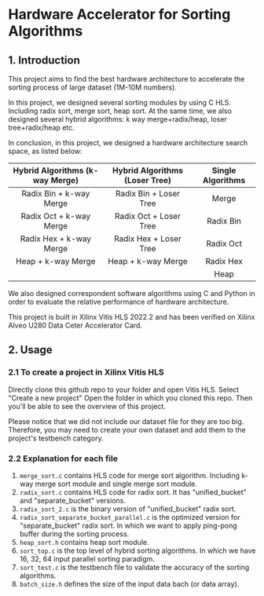# Hardware Accelerator for Sorting Algorithms
## 1. Introduction

This project aims to find the best hardware architecture to accelerate the sorting process of large dataset (1M-10M numbers).

In this project, we designed several sorting modules by using C HLS. Including radix sort, merge sort, heap sort. At the
same time, we also designed several hybrid algorithms: k way merge+radix/heap, loser tree+radix/heap etc.

In conclusion, in this project, we designed a hardware architecture search space, as listed below:

| Hybrid Algorithms (k-way Merge) | Hybrid Algorithms (Loser Tree) | Single Algorithms |
|:-------------------------------:|:------------------------------:|:-----------------:|
|     Radix Bin + k-way Merge     |     Radix Bin + Loser Tree     |       Merge       |
|     Radix Oct + k-way Merge     |     Radix Oct + Loser Tree     |     Radix Bin     |
|     Radix Hex + k-way Merge     |     Radix Hex + Loser Tree     |     Radix Oct     |
|        Heap + k-way Merge       |       Heap + k-way Merge       |     Radix Hex     |
|                                 |                                |        Heap       |

We also designed correspondent software algorithms using C and Python in order to evaluate the relative performance of
hardware architecture.

This project is built in Xilinx Vitis HLS 2022.2 and has been verified on Xilinx Alveo U280 Data Ceter Accelerator Card.

## 2. Usage

### 2.1 To create a project in Xilinx Vitis HLS

Directly clone this github repo to your folder and open Vitis HLS. Select "Create a new project"
Open the folder in which you cloned this repo. Then you'll be able to see the overview of this project.

Please notice that we did not include our dataset file for they are too big. Therefore, you may need to create your own dataset
and add them to the project's testbench category.


### 2.2 Explanation for each file
1. ```merge_sort.c``` contains HLS code for merge sort algorithm. Including k-way merge sort module and single merge sort module.
2. ```radix_sort.c``` contains HLS code for radix sort. It has "unified_bucket" and "separate_bucket" versions.
3. ```radix_sort_2.c``` is the binary version of "unified_bucket" radix sort.
4. ```radix_sort_separate_bucket_parallel.c``` is the optimized version for "separate_bucket" radix sort. In which we want to apply ping-pong buffer during the sorting process.
5. ```heap_sort.h``` contains heap sort module.
6. ```sort_top.c``` is the top level of hybrid sorting algorithms. In which we have 16, 32, 64 input parallel sorting paradigm.
7. ```sort_test.c``` is the testbench file to validate the accuracy of the sorting algorithms.
8. ```batch_size.h``` defines the size of the input data bach (or data array).